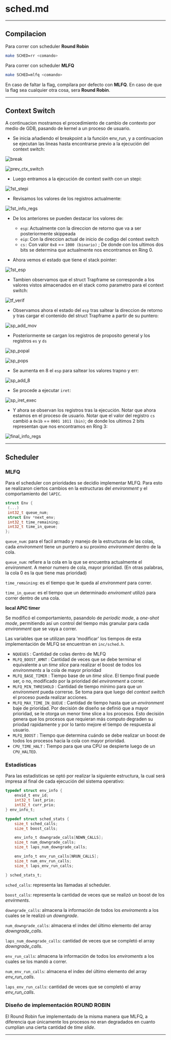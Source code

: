 # sched.md

---

## Compilacion

Para correr con scheduler __Round Robin__

```bash
make SCHED=rr <comando>
```

Para correr con scheduler __MLFQ__

```bash
make SCHED=mlfq <comando>
```

En caso de faltar la flag, compilara por defecto con __MLFQ__. En caso de que la flag sea cualquier otra cosa, sera __Round Robin__.

---

## Context Switch

A continuacion mostramos el procedimiento de cambio de contexto por medio de GDB, pasando de kernel a un proceso de usuario.

- Se inicia añadiendo el breakpoint a la función env_run, y a continuacion se ejecutan las lineas hasta encontrarse previo a la ejecución del context switch:

![break](./imgs/01_init_gdb_break.png)

![prev_ctx_switch](./imgs/02_prev_to_step_into_ctx_switch.png)

- Luego entramos a la ejecución de context swith con un stepi:

![1st_stepi](./imgs/03_after_stepi_ctx_switch.png)

- Revisamos los valores de los registros actualmente:

![1st_info_regs](./imgs/04_info_registers_at_beggining_of_ctx_switch.png)

- De los anteriores se pueden destacar los valores de:
  - `esp`: Actualmente con la direccion de retorno que va a ser posteriormente skippeada
  - `eip`: Con la direccion actual de inicio de codigo del context switch
  - `cs:` Con valor `0x8` == `1000 (binario)` ; De donde con los ultimos dos bits se determina que actualmente nos encontramos en Ring 0.

- Ahora vemos el estado que tiene el stack pointer:

![1st_esp](./imgs/05_initial_sp_status.png)

- Tambien observamos que el struct Trapframe se corresponde a los valores vistos almacenados en el stack como parametro para el context switch:

![tf_verif](./imgs/06_struct_trapframe_verif.png)

- Observamos ahora el estado del `esp` tras saltear la direccion de retorno y tras cargar el contenido del struct Trapframe a partir de su puntero:

![sp_add_mov](./imgs/07_sp_after_add_and_mov.png)

- Posteriormente se cargan los registros de proposito general y los registros `es` y `ds`

![sp_popal](./imgs/08_sp_after_popal.png)

![sp_pops](./imgs/09_sp_after_next_two_pops.png)

- Se aumenta en 8 el `esp` para saltear los valores trapno y err:

![sp_add_8](./imgs/10_sp_after_add_8.png)

- Se procede a ejecutar `iret`:

![sp_iret_exec](./imgs/11_executed_iret.png)

- Y ahora se observan los registros tras la ejecución. Notar que ahora estamos en el proceso de usuario. Notar que el valor del registro `cs` cambió a `0x1b` == `0001 1011 (bin)`; de donde los ultimos 2 bits representan que nos encontramos en Ring 3:

![final_info_regs](./imgs/12_info_registers_after_iret.png)

---

## Scheduler

### MLFQ

Para el scheduler con prioridades se decidio implementar MLFQ. Para esto se realizaron ciertos cambios en la estructuras del _environment_ y el comportamiento del `lAPIC`.

```c
struct Env {
 (...)
 int32_t queue_num;
 struct Env *next_env;
 int32_t time_remaining;
 int32_t time_in_queue;
};
```

`queue_num`: para el facil armado y manejo de la estructuras de las colas, cada _environment_ tiene un puntero a su proximo _environment_ dentro de la cola.

`queue_num`: refiere a la cola en la que se encuentra actualmente el _environment_. A menor numero de cola, mayor prioridad. (En otras palabras, la cola 0 es la que tiene mas prioridad)

`time_remaining`: es el tiempo que le queda al _environment_ para correr.

`time_in_queue`: es el tiempo que un determinado _enviroment_ utilizó para correr dentro de una cola.

__local APIC timer__

Se modificó el comportamiento, pasandolo de _periodic mode_, a _one-shot mode_, permitiendo así un control del tiempo más granular para cada _environment_ que se vaya a correr.

Las variables que se utilizan para 'modificar' los tiempos de esta implementación de MLFQ se encuentran en `inc/sched.h`.

- `NQUEUES` : Cantidad de colas dentro de MLFQ
- `MLFQ_BOOST_AMNT` : Cantidad de veces que se debe terminar el equivalente a un _time slice_ para realizar el boost de todos los _environments_ a la cola de mayor prioridad
- `MLFQ_BASE_TIMER` : Tiempo base de un _time slice_. El tiempo final puede ser, o no, modificado por la prioridad del _environment_ a correr.
- `MLFQ_MIN_THRESHOLD` : Cantidad de tiempo mínimo para que un _environment_ pueda correrse. Se toma para que luego del _context switch_ el proceso pueda realizar acciones.
- `MLFQ_MAX_TIME_IN_QUEUE` : Cantidad de tiempo hasta que un _environment_ baje de prioridad. Por decisión de diseño se definió que a mayor prioridad, se le otorga un menor time slice a los procesos. Esto decisión genera que los procesos que requieran más computo degraden su priodad rapidamente y por lo tanto mejore el tiempo de respuesta al usuario. 
- `MLFQ_BOOST` : Tiempo que determina cuándo se debe realizar un boost de todos los procesos hacia la cola con mayor prioridad.
- `CPU_TIME_HALT` : Tiempo para que una CPU se despierte luego de un `CPU_HALTED`.

### Estadísticas

Para las estadísticas se optó por realizar la siguiente estructura, la cual será impresa al final de cada ejecución del sistema operativo:

```c
typedef struct env_info {
	envid_t env_id;
	int32_t last_prio;
	int32_t curr_prio;
} env_info_t;

typedef struct sched_stats {
	size_t sched_calls;
	size_t boost_calls;

	env_info_t downgrade_calls[NDWN_CALLS];
	size_t num_downgrade_calls;
	size_t laps_num_downgrade_calls;

	env_info_t env_run_calls[NRUN_CALLS];
	size_t num_env_run_calls;
	size_t laps_env_run_calls;

} sched_stats_t;
```
`sched_calls`: representa las llamadas al scheduler.

`boost_calls`: representa la cantidad de veces que se realizó un boost de los _envirments_.

`downgrade_calls`: almacena la información de todos los _enviroments_ a los cuales se le realizó un _downgrade_.

`num_downgrade_calls`: almacena el index del último elemento del array _downgrade_calls_.

`laps_num_downgrade_calls`: cantidad de veces que se completó el array _downgrade_calls_.

`env_run_calls`: almacena la información de todos los _enviroments_ a los cuales se los mandó a correr.

`num_env_run_calls`: almacena el index del último elemento del array _env_run_calls_.

`laps_env_run_calls`: cantidad de veces que se completó el array _env_run_calls_.

### Diseño de implementación ROUND ROBIN

El Round Robin fue implementado de la misma manera que MLFQ, a diferencia que únicamente los procesos no eran degradados en cuanto cumplían una cierta cantidad de _time slide_.

---
